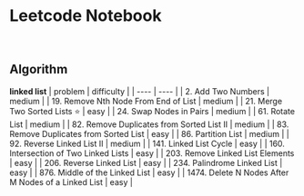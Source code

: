 # Leetcode Notebook


<br>  




## Algorithm 

**linked list**
|  problem  | difficulty  |
|  ----  | ----  |
| 2. Add Two Numbers | medium |
| 19. Remove Nth Node From End of List  | medium |
| 21. Merge Two Sorted Lists &#x2B50;  | easy |
| 24. Swap Nodes in Pairs | medium |
| 61. Rotate List | medium |
| 82. Remove Duplicates from Sorted List II | medium |
| 83. Remove Duplicates from Sorted List | easy |
| 86. Partition List | medium | 
| 92. Reverse Linked List II | medium |
| 141. Linked List Cycle | easy |
| 160. Intersection of Two Linked Lists | easy |
| 203. Remove Linked List Elements | easy |
| 206. Reverse Linked List | easy |
| 234. Palindrome Linked List | easy |
| 876. Middle of the Linked List | easy |
| 1474. Delete N Nodes After M Nodes of a Linked List | easy |

